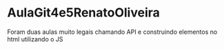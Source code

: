 # AulaGit4e5RenatoOliveira
Foram duas aulas muito legais chamando API e construindo elementos no html utilizando o JS
